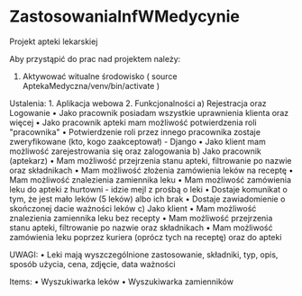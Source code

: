 # ZastosowaniaInfWMedycynie
Projekt apteki lekarskiej

Aby przystąpić do prac nad projektem należy:

1. Aktywować witualne środowisko ( source AptekaMedyczna/venv/bin/activate )

Ustalenia:
	1. Aplikacja webowa
	2. Funkcjonalności
	a) Rejestracja oraz Logowanie
	• Jako pracownik posiadam wszystkie uprawnienia klienta oraz więcej	
	• Jako pracownik apteki mam możliwość potwierdzenia roli "pracownika"
	• Potwierdzenie roli przez innego pracownika zostaje zweryfikowane (kto, kogo zaakceptował) - Django
	• Jako klient mam możliwość zarejestrowania się oraz zalogowania
	b) Jako pracownik (aptekarz)
	• Mam możliwość przejrzenia stanu apteki, filtrowanie po nazwie oraz składnikach
	• Mam możliwość złożenia zamówienia leków na receptę
	• Mam możliwość znalezienia zamiennika leku
	• Mam możliwość zamówienia leku do apteki z hurtowni - idzie mejl z prośbą o leki
	• Dostaje komunikat o tym, że jest mało leków (5 leków) albo ich brak 
	• Dostaje zawiadomienie o skończonej dacie ważności leków
	c) Jako klient 
	• Mam możliwość znalezienia zamiennika leku bez recepty
	• Mam możliwość przejrzenia stanu apteki, filtrowanie po nazwie oraz składnikach
	• Mam możliwość zamówienia leku poprzez kuriera (oprócz tych na receptę) oraz do apteki  
	
UWAGI:
	• Leki mają wyszczególnione zastosowanie, składniki, typ, opis, sposób użycia, cena, zdjęcie, data ważności

Items:
	• Wyszukiwarka leków
	• Wyszukiwarka zamienników

